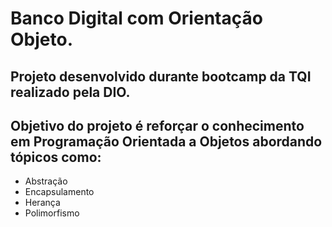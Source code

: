 # Banco Digital com Orientação Objeto.

## Projeto desenvolvido durante bootcamp da TQI realizado pela DIO. 
## Objetivo do projeto é reforçar o conhecimento em Programação Orientada a Objetos abordando tópicos como:

* Abstração
* Encapsulamento
* Herança
* Polimorfismo
